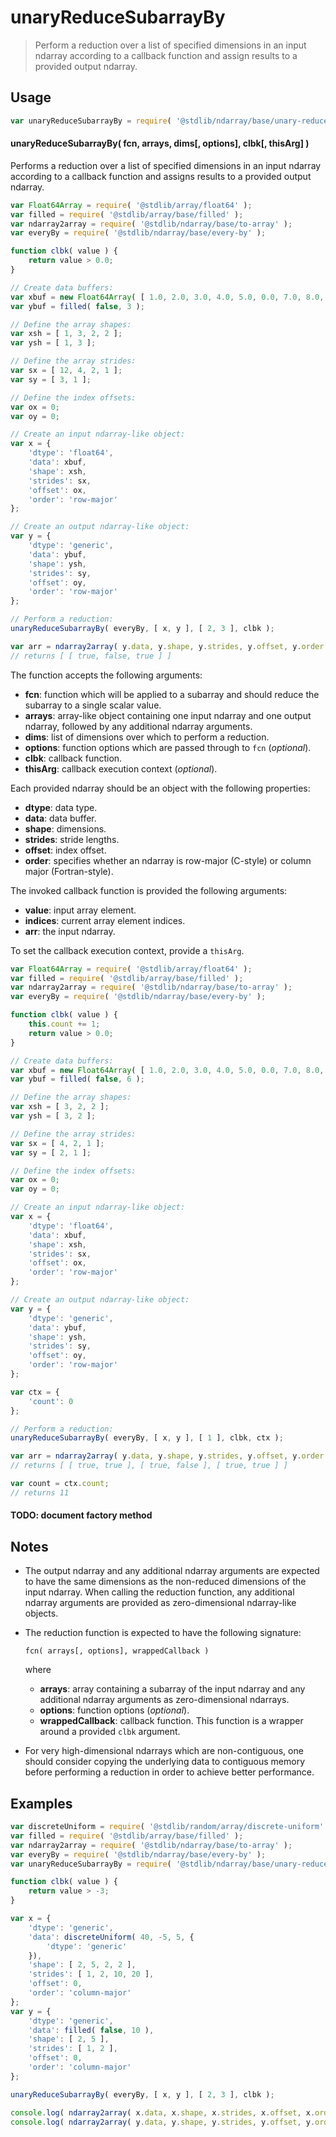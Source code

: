 <!--

@license Apache-2.0

Copyright (c) 2025 The Stdlib Authors.

Licensed under the Apache License, Version 2.0 (the "License");
you may not use this file except in compliance with the License.
You may obtain a copy of the License at

   http://www.apache.org/licenses/LICENSE-2.0

Unless required by applicable law or agreed to in writing, software
distributed under the License is distributed on an "AS IS" BASIS,
WITHOUT WARRANTIES OR CONDITIONS OF ANY KIND, either express or implied.
See the License for the specific language governing permissions and
limitations under the License.

-->

# unaryReduceSubarrayBy

> Perform a reduction over a list of specified dimensions in an input ndarray according to a callback function and assign results to a provided output ndarray.

<section class="intro">

</section>

<!-- /.intro -->

<section class="usage">

## Usage

```javascript
var unaryReduceSubarrayBy = require( '@stdlib/ndarray/base/unary-reduce-subarray-by' );
```

#### unaryReduceSubarrayBy( fcn, arrays, dims\[, options], clbk\[, thisArg] )

Performs a reduction over a list of specified dimensions in an input ndarray according to a callback function and assigns results to a provided output ndarray.

<!-- eslint-disable max-len -->

```javascript
var Float64Array = require( '@stdlib/array/float64' );
var filled = require( '@stdlib/array/base/filled' );
var ndarray2array = require( '@stdlib/ndarray/base/to-array' );
var everyBy = require( '@stdlib/ndarray/base/every-by' );

function clbk( value ) {
    return value > 0.0;
}

// Create data buffers:
var xbuf = new Float64Array( [ 1.0, 2.0, 3.0, 4.0, 5.0, 0.0, 7.0, 8.0, 9.0, 10.0, 11.0, 12.0 ] );
var ybuf = filled( false, 3 );

// Define the array shapes:
var xsh = [ 1, 3, 2, 2 ];
var ysh = [ 1, 3 ];

// Define the array strides:
var sx = [ 12, 4, 2, 1 ];
var sy = [ 3, 1 ];

// Define the index offsets:
var ox = 0;
var oy = 0;

// Create an input ndarray-like object:
var x = {
    'dtype': 'float64',
    'data': xbuf,
    'shape': xsh,
    'strides': sx,
    'offset': ox,
    'order': 'row-major'
};

// Create an output ndarray-like object:
var y = {
    'dtype': 'generic',
    'data': ybuf,
    'shape': ysh,
    'strides': sy,
    'offset': oy,
    'order': 'row-major'
};

// Perform a reduction:
unaryReduceSubarrayBy( everyBy, [ x, y ], [ 2, 3 ], clbk );

var arr = ndarray2array( y.data, y.shape, y.strides, y.offset, y.order );
// returns [ [ true, false, true ] ]
```

The function accepts the following arguments:

-   **fcn**: function which will be applied to a subarray and should reduce the subarray to a single scalar value.
-   **arrays**: array-like object containing one input ndarray and one output ndarray, followed by any additional ndarray arguments.
-   **dims**: list of dimensions over which to perform a reduction.
-   **options**: function options which are passed through to `fcn` (_optional_).
-   **clbk**: callback function.
-   **thisArg**: callback execution context (_optional_).

Each provided ndarray should be an object with the following properties:

-   **dtype**: data type.
-   **data**: data buffer.
-   **shape**: dimensions.
-   **strides**: stride lengths.
-   **offset**: index offset.
-   **order**: specifies whether an ndarray is row-major (C-style) or column major (Fortran-style).

The invoked callback function is provided the following arguments:

-   **value**: input array element.
-   **indices**: current array element indices.
-   **arr**: the input ndarray.

To set the callback execution context, provide a `thisArg`.

<!-- eslint-disable max-len -->

```javascript
var Float64Array = require( '@stdlib/array/float64' );
var filled = require( '@stdlib/array/base/filled' );
var ndarray2array = require( '@stdlib/ndarray/base/to-array' );
var everyBy = require( '@stdlib/ndarray/base/every-by' );

function clbk( value ) {
    this.count += 1;
    return value > 0.0;
}

// Create data buffers:
var xbuf = new Float64Array( [ 1.0, 2.0, 3.0, 4.0, 5.0, 0.0, 7.0, 8.0, 9.0, 10.0, 11.0, 12.0 ] );
var ybuf = filled( false, 6 );

// Define the array shapes:
var xsh = [ 3, 2, 2 ];
var ysh = [ 3, 2 ];

// Define the array strides:
var sx = [ 4, 2, 1 ];
var sy = [ 2, 1 ];

// Define the index offsets:
var ox = 0;
var oy = 0;

// Create an input ndarray-like object:
var x = {
    'dtype': 'float64',
    'data': xbuf,
    'shape': xsh,
    'strides': sx,
    'offset': ox,
    'order': 'row-major'
};

// Create an output ndarray-like object:
var y = {
    'dtype': 'generic',
    'data': ybuf,
    'shape': ysh,
    'strides': sy,
    'offset': oy,
    'order': 'row-major'
};

var ctx = {
    'count': 0
};

// Perform a reduction:
unaryReduceSubarrayBy( everyBy, [ x, y ], [ 1 ], clbk, ctx );

var arr = ndarray2array( y.data, y.shape, y.strides, y.offset, y.order );
// returns [ [ true, true ], [ true, false ], [ true, true ] ]

var count = ctx.count;
// returns 11
```

#### TODO: document factory method

</section>

<!-- /.usage -->

<section class="notes">

## Notes

-   The output ndarray and any additional ndarray arguments are expected to have the same dimensions as the non-reduced dimensions of the input ndarray. When calling the reduction function, any additional ndarray arguments are provided as zero-dimensional ndarray-like objects.

-   The reduction function is expected to have the following signature:

    ```text
    fcn( arrays[, options], wrappedCallback )
    ```

    where

    -   **arrays**: array containing a subarray of the input ndarray and any additional ndarray arguments as zero-dimensional ndarrays.
    -   **options**: function options (_optional_).
    -   **wrappedCallback**: callback function. This function is a wrapper around a provided `clbk` argument.

-   For very high-dimensional ndarrays which are non-contiguous, one should consider copying the underlying data to contiguous memory before performing a reduction in order to achieve better performance.

</section>

<!-- /.notes -->

<section class="examples">

## Examples

<!-- eslint no-undef: "error" -->

```javascript
var discreteUniform = require( '@stdlib/random/array/discrete-uniform' );
var filled = require( '@stdlib/array/base/filled' );
var ndarray2array = require( '@stdlib/ndarray/base/to-array' );
var everyBy = require( '@stdlib/ndarray/base/every-by' );
var unaryReduceSubarrayBy = require( '@stdlib/ndarray/base/unary-reduce-subarray-by' );

function clbk( value ) {
    return value > -3;
}

var x = {
    'dtype': 'generic',
    'data': discreteUniform( 40, -5, 5, {
        'dtype': 'generic'
    }),
    'shape': [ 2, 5, 2, 2 ],
    'strides': [ 1, 2, 10, 20 ],
    'offset': 0,
    'order': 'column-major'
};
var y = {
    'dtype': 'generic',
    'data': filled( false, 10 ),
    'shape': [ 2, 5 ],
    'strides': [ 1, 2 ],
    'offset': 0,
    'order': 'column-major'
};

unaryReduceSubarrayBy( everyBy, [ x, y ], [ 2, 3 ], clbk );

console.log( ndarray2array( x.data, x.shape, x.strides, x.offset, x.order ) );
console.log( ndarray2array( y.data, y.shape, y.strides, y.offset, y.order ) );
```

</section>

<!-- /.examples -->

<!-- Section for related `stdlib` packages. Do not manually edit this section, as it is automatically populated. -->

<section class="related">

</section>

<!-- /.related -->

<section class="links">

</section>

<!-- /.links -->

